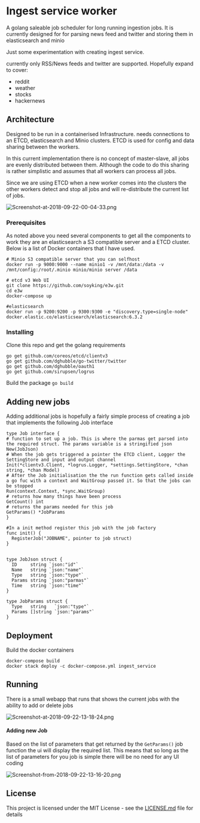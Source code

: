 # Ingest service worker

A golang saleable job scheduler for long running ingestion jobs.
It is currently designed for for parsing news feed and twitter and storing them in elasticsearch and minio

Just some experimentation with creating ingest service.

currently only RSS/News feeds and twitter are supported.
Hopefully expand to cover:
- reddit
- weather
- stocks
- hackernews


## Architecture

Designed to be run in a containerised Infrastructure. needs connections to an ETCD, elasticsearch and Minio clusters.
ETCD is used for config and data sharing between the workers.

In this current implementation there is no concept of master-slave, all jobs are evenly distributed between them. Although the code to do this sharing is rather simplistic and assumes that all workers can process all jobs.

Since we are using ETCD when a new worker comes into the clusters the other workers detect and stop all jobs and will re-distribute the current list of jobs.

![Screenshot-at-2018-09-22-00-04-33.png](docs/Screenshot-at-2018-09-22-00-04-33.png)

### Prerequisites

As noted above you need several components to get all the components to work they are an elasticsearch a S3 compatible server and a ETCD cluster.
Below is a list of Docker containers that I have used.

```
# Minio S3 compatible server that you can selfhost
docker run -p 9000:9000 --name minio1 -v /mnt/data:/data -v /mnt/config:/root/.minio minio/minio server /data

# etcd v3 Web UI
git clone https://github.com/soyking/e3w.git
cd e3w
docker-compose up

#elasticsearch
docker run -p 9200:9200 -p 9300:9300 -e "discovery.type=single-node" docker.elastic.co/elasticsearch/elasticsearch:6.3.2

```
### Installing

Clone this repo and get the golang requirements

```
go get github.com/coreos/etcd/clientv3
go get github.com/dghubble/go-twitter/twitter
go get github.com/dghubble/oauth1
go get github.com/sirupsen/logrus
```
Build the package ` go build `

## Adding new jobs

Adding additional jobs is hopefully a fairly simple process of creating a job that implements the following Job interface

```
type Job interface {
# function to set up a job. This is where the parmas get parsed into the required struct. The params variable is a stringified json
New(JobJson)
# When the job gets triggered a pointer the ETCD client, Logger the SettingStore and input and output channel
Init(*clientv3.Client, *logrus.Logger, *settings.SettingStore, *chan string, *chan Model)
# After the Job initialisation the the run function gets called inside a go fuc with a context and WaitGroup passed it. So that the jobs can be stopped
Run(context.Context, *sync.WaitGroup)
# returns how many things have been process
GetCount() int
# returns the params needed for this job
GetParams() *JobParams
}

#In a init method register this job with the job factory
func init() {
  RegisterJob("JOBNAME", pointer to job struct)
}


type JobJson struct {
  ID     string `json:"id"`
  Name   string `json:"name"`
  Type   string `json:"type"`
  Params string `json:"parmas"`
  Time   string `json:"time"`
}

type JobParams struct {
  Type   string   `json:"type"`
  Params []string `json:"params"`
}
```


## Deployment

Build the docker containers
```
docker-compose build
docker stack deploy -c docker-compose.yml ingest_service
```

## Running
There is a small webapp that runs that shows the current jobs with the ability to add or delete jobs

![Screenshot-at-2018-09-22-13-18-24.png](docs/Screenshot-at-2018-09-22-13-18-24.png)

#### Adding new Job
Based on the list of parameters that get returned by the `GetParams()` job function the ui will display the required list. This means that so long as the list of parameters for you job is simple there will be no need for any UI coding

![Screenshot-from-2018-09-22-13-16-20.png](docs/Screenshot-from-2018-09-22-13-16-20.png)



## License

This project is licensed under the MIT License - see the [LICENSE.md](LICENSE.md) file for details

